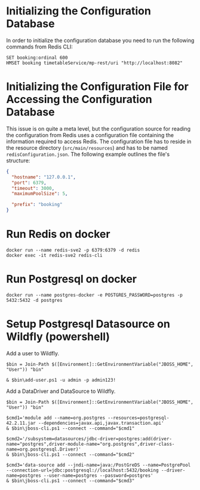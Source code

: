 # Initializing the Configuration Database

In order to initialize the configuration database you need to run the following commands from Redis CLI:

```
SET booking:ordinal 600
HMSET booking timetableService/mp-rest/uri "http://localhost:8082"
```

# Initializing the Configuration File for Accessing the Configuration Database

This issue is on quite a meta level, but the configuration source for reading the configuration from Redis uses a configuration file containing the information required to access Redis.
The configuration file has to reside in the resource directory (`src/main/resources`) and has to be named `redisConfiguration.json`.
The following example outlines the file's structure:

```json
{
  "hostname": "127.0.0.1",
  "port": 6379,
  "timeout": 3000,
  "maximumPoolSize": 5,

  "prefix": "booking"
}
```

# Run Redis on docker

```
docker run --name redis-sve2 -p 6379:6379 -d redis
docker exec -it redis-sve2 redis-cli
```

# Run Postgresql on docker
```
docker run --name postgres-docker -e POSTGRES_PASSWORD=postgres -p 5432:5432 -d postgres
```

# Setup Postgresql Datasource on Wildfly (powershell)
Add a user to Wildfly.
```
$bin = Join-Path $([Environment]::GetEnvironmentVariable("JBOSS_HOME", "User")) "bin"

& $bin\add-user.ps1 -u admin -p admin123!
```

Add a DataDriver and DataSource to Wildfly.
```
$bin = Join-Path $([Environment]::GetEnvironmentVariable("JBOSS_HOME", "User")) "bin"

$cmd1='module add --name=org.postgres --resources=postgresql-42.2.11.jar --dependencies=javax.api,javax.transaction.api'
& $bin\jboss-cli.ps1 --connect --command="$cmd1"

$cmd2='/subsystem=datasources/jdbc-driver=postgres:add(driver-name="postgres",driver-module-name="org.postgres",driver-class-name=org.postgresql.Driver)'
& $bin\jboss-cli.ps1 --connect --command="$cmd2"

$cmd3='data-source add --jndi-name=java:/PostGreDS --name=PostgrePool --connection-url=jdbc:postgresql://localhost:5432/booking --driver-name=postgres --user-name=postgres --password=postgres'
& $bin\jboss-cli.ps1 --connect --command="$cmd3"
```
